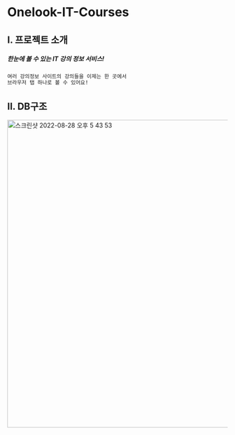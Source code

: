 # **Onelook-IT-Courses** <br/>
## I. 프로젝트 소개
##### _한눈에 볼 수 있는 IT 강의 정보 서비스!_
```bash
여러 강의정보 사이트의 강의들을 이제는 한 곳에서
브라우저 탭 하나로 볼 수 있어요!
```
## II. DB구조
<img width="703" alt="스크린샷 2022-08-28 오후 5 43 53" src="https://user-images.githubusercontent.com/48710060/187066365-e0d13325-fd9b-4ba5-8318-257983b0c92c.png">

